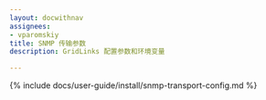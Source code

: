 ```yaml
---
layout: docwithnav
assignees:
- vparomskiy
title: SNMP 传输参数
description: GridLinks 配置参数和环境变量

---
```


{% include docs/user-guide/install/snmp-transport-config.md %}